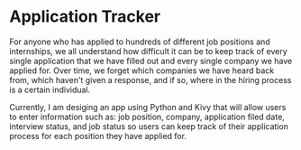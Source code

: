 # Application Tracker

For anyone who has applied to hundreds of different job positions and internships, we all understand how difficult it can be to keep track of every single application that we have filled out and every single company we have applied for. Over time, we forget which companies we have heard back from, which haven't given a response, and if so, where in the hiring process is a certain individual. <br/>

Currently, I am desiging an app using Python and Kivy that will allow users to enter information such as: job position, company, application filed date, interview status, and job status so users can keep track of their application process for each position they have applied for. 
